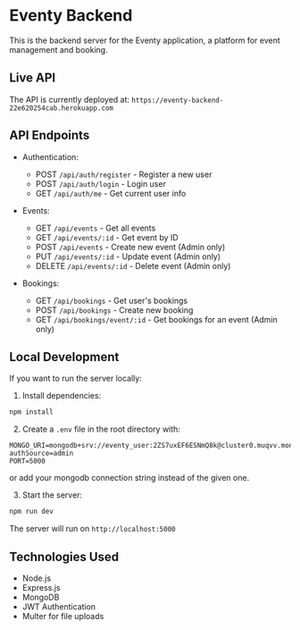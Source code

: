 # Eventy Backend

This is the backend server for the Eventy application, a platform for event management and booking.

## Live API

The API is currently deployed at: `https://eventy-backend-22e620254cab.herokuapp.com`

## API Endpoints

- Authentication:
  - POST `/api/auth/register` - Register a new user
  - POST `/api/auth/login` - Login user
  - GET `/api/auth/me` - Get current user info

- Events:
  - GET `/api/events` - Get all events
  - GET `/api/events/:id` - Get event by ID
  - POST `/api/events` - Create new event (Admin only)
  - PUT `/api/events/:id` - Update event (Admin only)
  - DELETE `/api/events/:id` - Delete event (Admin only)

- Bookings:
  - GET `/api/bookings` - Get user's bookings
  - POST `/api/bookings` - Create new booking
  - GET `/api/bookings/event/:id` - Get bookings for an event (Admin only)

## Local Development

If you want to run the server locally:

1. Install dependencies:
```bash
npm install
```

2. Create a `.env` file in the root directory with:
```
MONGO_URI=mongodb+srv://eventy_user:2ZS7uxEF6ESNmQ8k@cluster0.muqvv.mongodb.net/Eventy?authSource=admin
PORT=5000
```
or add your mongodb connection string instead of the given one.

3. Start the server:
```bash
npm run dev
```

The server will run on `http://localhost:5000`

## Technologies Used

- Node.js
- Express.js
- MongoDB
- JWT Authentication
- Multer for file uploads 